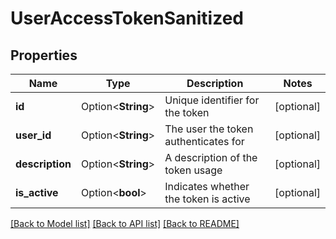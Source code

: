 # UserAccessTokenSanitized

## Properties

Name | Type | Description | Notes
------------ | ------------- | ------------- | -------------
**id** | Option<**String**> | Unique identifier for the token | [optional]
**user_id** | Option<**String**> | The user the token authenticates for | [optional]
**description** | Option<**String**> | A description of the token usage | [optional]
**is_active** | Option<**bool**> | Indicates whether the token is active | [optional]

[[Back to Model list]](../README.md#documentation-for-models) [[Back to API list]](../README.md#documentation-for-api-endpoints) [[Back to README]](../README.md)


